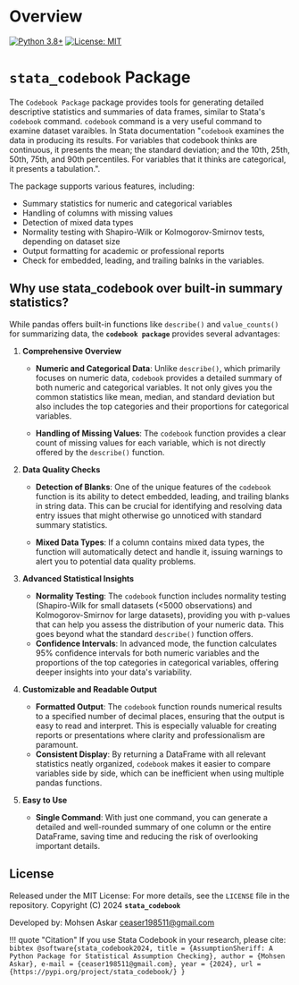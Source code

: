 # Overview

[![Python 3.8+](https://img.shields.io/badge/python-3.8+-blue.svg)](https://www.python.org/downloads/)
[![License: MIT](https://img.shields.io/badge/License-MIT-yellow.svg)](https://opensource.org/licenses/MIT)

# `stata_codebook` Package

The `Codebook Package` package provides tools for generating detailed descriptive statistics and summaries of data frames, similar to Stata's `codebook` command. `codebook` command is a very useful command to examine dataset varaibles. 
In Stata documentation "`codebook` examines the data in producing its results. For variables that codebook thinks are
continuous, it presents the mean; the standard deviation; and the 10th, 25th, 50th, 75th, and 90th
percentiles. For variables that it thinks are categorical, it presents a tabulation.".

The package supports various features, including:
- Summary statistics for numeric and categorical variables
- Handling of columns with missing values
- Detection of mixed data types
- Normality testing with Shapiro-Wilk or Kolmogorov-Smirnov tests, depending on dataset size
- Output formatting for academic or professional reports
- Check for embedded, leading, and trailing balnks in the variables.


## Why use stata_codebook over built-in summary statistics?

While pandas offers built-in functions like `describe()` and `value_counts()` for summarizing data, the **`codebook package`** provides several advantages:

1. **Comprehensive Overview**

    - **Numeric and Categorical Data**: Unlike `describe()`, which primarily focuses on numeric data, `codebook` provides a detailed summary of both numeric and categorical variables. It not only gives you the common statistics like mean, median, and standard deviation but also includes the top categories and their proportions for categorical variables.
   
    - **Handling of Missing Values**: The `codebook` function provides a clear count of missing values for each variable, which is not directly offered by the `describe()` function.


2. **Data Quality Checks**

    - **Detection of Blanks**: One of the unique features of the `codebook` function is its ability to detect embedded, leading, and trailing blanks in string data. This can be crucial for identifying and resolving data entry issues that might otherwise go unnoticed with standard summary statistics.

    - **Mixed Data Types**: If a column contains mixed data types, the function will automatically detect and handle it, issuing warnings to alert you to potential data quality problems.

3. **Advanced Statistical Insights**

    - **Normality Testing**: The `codebook` function includes normality testing (Shapiro-Wilk for small datasets (<5000 observations) and Kolmogorov-Smirnov for large datasets), providing you with p-values that can help you assess the distribution of your numeric data. This goes beyond what the standard `describe()` function offers.
    - **Confidence Intervals**: In advanced mode, the function calculates 95% confidence intervals for both numeric variables and the proportions of the top categories in categorical variables, offering deeper insights into your data's variability.

4. **Customizable and Readable Output**

    - **Formatted Output**: The `codebook` function rounds numerical results to a specified number of decimal places, ensuring that the output is easy to read and interpret. This is especially valuable for creating reports or presentations where clarity and professionalism are paramount.
    - **Consistent Display**: By returning a DataFrame with all relevant statistics neatly organized, `codebook` makes it easier to compare variables side by side, which can be inefficient when using multiple pandas functions.

5. **Easy to Use**

    - **Single Command**: With just one command, you can generate a detailed and well-rounded summary of one column or the entire DataFrame, saving time and reducing the risk of overlooking important details.



## License

Released under the MIT License: For more details, see the `LICENSE` file in the repository.
Copyright (C) 2024 **`stata_codebook`**

Developed by: Mohsen Askar <ceaser198511@gmail.com>

!!! quote "Citation"
    If you use Stata Codebook in your research, please cite:
    ```bibtex
    @software{stata_codebook2024,
        title = {AssumptionSheriff: A Python Package for Statistical Assumption Checking},
        author = {Mohsen Askar},
        e-mail = {ceaser198511@gmail.com},
        year = {2024},
        url = {https://pypi.org/project/stata_codebook/}
    }
    ```